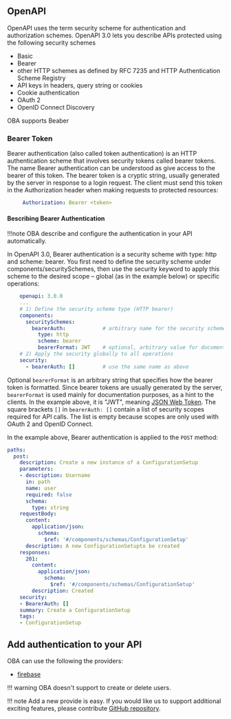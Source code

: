 ## OpenAPI

OpenAPI uses the term security scheme for authentication and authorization schemes. OpenAPI 3.0 lets you describe APIs protected using the following security schemes

- Basic
- Bearer
- other HTTP schemes as defined by RFC 7235 and HTTP Authentication Scheme Registry
- API keys in headers, query string or cookies
- Cookie authentication
- OAuth 2
- OpenID Connect Discovery

OBA supports Beaber

### Bearer Token

 Bearer authentication (also called token authentication) is an HTTP authentication scheme that involves security tokens called bearer tokens. The name Bearer authentication can be understood as give access to the bearer of this token. The bearer token is a cryptic string, usually generated by the server in response to a login request. The client must send this token in the Authorization header when making requests to protected resources: 

```yaml
     Authorization: Bearer <token>
```

#### Bescribing Bearer Authentication

!!!note
    OBA describe and configure the authentication in your API automatically.

 In OpenAPI 3.0, Bearer authentication is a security scheme with type: http and scheme: bearer. You first need to define the security scheme under components/securitySchemes, then use the security keyword to apply this scheme to the desired scope – global (as in the example below) or specific operations: 

```yaml
    openapi: 3.0.0
    ...
    # 1) Define the security scheme type (HTTP bearer)
    components:
      securitySchemes:
        bearerAuth:            # arbitrary name for the security scheme
          type: http
          scheme: bearer
          bearerFormat: JWT    # optional, arbitrary value for documentation purposes
    # 2) Apply the security globally to all operations
    security:
      - bearerAuth: []         # use the same name as above
```


 Optional `bearerFormat` is an arbitrary string that specifies how the bearer token is formatted. Since bearer tokens are usually generated by the server, `bearerFormat` is used mainly for documentation purposes, as a hint to the clients. In the example above, it is "JWT", meaning [JSON Web Token](https://jwt.io/). The square brackets `[]` in `bearerAuth: []` contain a list of security scopes required for API calls. The list is empty because scopes are only used with OAuth 2 and OpenID Connect. 
 
 In the example above, Bearer authentication is applied to the `POST` method: 

```yaml
paths:
  post:
    description: Create a new instance of a ConfigurationSetup
    parameters:
    - description: Username
      in: path
      name: user
      required: false
      schema:
        type: string
    requestBody:
      content:
        application/json:
          schema:
            $ref: '#/components/schemas/ConfigurationSetup'
      description: A new ConfigurationSetupto be created
    responses:
      201:
        content:
          application/json:
            schema:
              $ref: '#/components/schemas/ConfigurationSetup'
        description: Created
    security:
    - BearerAuth: []
    summary: Create a ConfigurationSetup
    tags:
    - ConfigurationSetup
```

## Add authentication to your API

OBA can use the following the providers:

- [firebase](firebase.md)

!!! warning
    OBA doesn't support to create or delete users.

!!! note
    Add a new provide is easy.
    If you would like us to support additional exciting features, please contribute [GitHub repository](https://github.com/KnowledgeCaptureAndDiscovery/OBA/).

